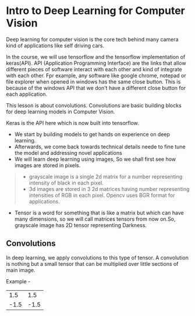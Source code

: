 # Intro to Deep Learning for Computer Vision

Deep learning for computer vision is the core tech behind many camera kind of applications like self driving cars.

In the course, we will use tensorflow and the tensorflow implementation of keras(API). API (Application Programming Interface) are the links that allow different pieces of software interact with each other and kind of integrate with each other. Fpr example, any software like google chrome, notepad or file explorer when opened in windows has the same close button. This is because of the windows API that we don't have a different close button for each application.

This lesson is about convolutions. Convolutions are basic building blocks for deep learning models in Computer Vision.

Keras is the API here which is now built into tensorflow.

* We start by building models to get hands on experience on deep learning.
* Afterwards, we come back towards technical details neede to fine tune the model and addressing novel applications 
* We will learn deep learning using images, So we shall first see how images are stored in pixels.

>* grayscale image is a single 2d matrix for a number representing intensity of black in each pixel.
>* 3d images are stored in 3 2d matrices having number representing intensities of RGB in each pixel. Opencv uses BGR format for applications.

* Tensor is a word for something that is like a matrix but which can have many dimensions, so we will call matrices tensors from now on.So, grayscale image has 2D tensor representing Darkness.

## Convolutions

In deep learning, we apply convolutions to this type of tensor. A convolution is nothing but a small tensor that can be multiplied over little sections of main image.

Example -

<table>
<tr>
    <td>1.5</td>
    <td>1.5</td>
</tr>
<tr>
    <td>-1.5</td>
    <td>-1.5</td>
</tr>
</table>







































